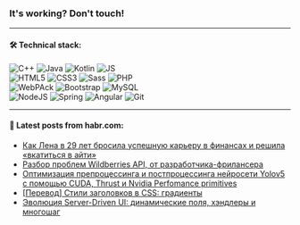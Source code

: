 ### It's working? Don't touch!

---

#### 🛠️ Technical stack:

![C++](https://img.shields.io/badge/C++-informational?logo=c%2B%2B&style=flat&logoColor=white&color=9C033A)
![Java](https://img.shields.io/badge/Java-informational?logo=java&style=flat&logoColor=white&color=007396)
![Kotlin](https://img.shields.io/badge/Kotlin-informational?logo=Kotlin&style=flat&logoColor=white&color=0095D5)
![JS](https://img.shields.io/badge/JS-informational?logo=javaScript&style=flat&logoColor=black&color=F7Df1E) <br>
![HTML5](https://img.shields.io/badge/HTML5-informational?logo=html5&style=flat&logoColor=white&color=E34F26)
![CSS3](https://img.shields.io/badge/CSS3-informational?logo=css3&style=flat&logoColor=white&color=157286)
![Sass](https://img.shields.io/badge/Saas-informational?logo=sass&style=flat&logoColor=white&color=hotpink)
![PHP](https://img.shields.io/badge/PHP-informational?logo=php&style=flat&logoColor=white&color=777BB4) <br>
![WebPAck](https://img.shields.io/badge/WebPack-informational?logo=webPack&style=flat&logoColor=white&color=FF6F00)
![Bootstrap](https://img.shields.io/badge/Bootstrap-informational?logo=Bootstrap&style=flat&logoColor=white&color=7952B3)
![MySQL](https://img.shields.io/badge/MySQL-informational?logo=MySQL&style=flat&logoColor=white&color=00f) <br>
![NodeJS](https://img.shields.io/badge/NodeJS-informational?logo=node.js&style=flat&logoColor=white&color=43853D)
![Spring](https://img.shields.io/badge/Spring-informational?logo=Spring&style=flat&logoColor=white&color=0A9EDC)
![Angular](https://img.shields.io/badge/Vue-informational?logo=vue.js&style=flat&logoColor=white&color=red)
![Git](https://img.shields.io/badge/Git-informational?logo=git&style=flat&logoColor=white&color=darkorange)

___

#### 💬 Latest posts from habr.com:

<!-- BLOG-POST-LIST:START -->
- [Как Лена в 29 лет бросила успешную карьеру в финансах и решила «вкатиться в айти»](https://habr.com/ru/post/668932/?utm_source=habrahabr&utm_medium=rss&utm_campaign=668932)
- [Разбор проблем Wildberries API, от разработчика-фрилансера](https://habr.com/ru/post/668930/?utm_source=habrahabr&utm_medium=rss&utm_campaign=668930)
- [Оптимизация препроцессинга и постпроцессинга нейросети Yolov5 с помощью CUDA, Thrust и Nvidia Perfomance primitives](https://habr.com/ru/post/668906/?utm_source=habrahabr&utm_medium=rss&utm_campaign=668906)
- [[Перевод] Стили заголовков в CSS: градиенты](https://habr.com/ru/post/668884/?utm_source=habrahabr&utm_medium=rss&utm_campaign=668884)
- [Эволюция Server-Driven UI: динамические поля, хэндлеры и многошаг](https://habr.com/ru/post/668754/?utm_source=habrahabr&utm_medium=rss&utm_campaign=668754)
<!-- BLOG-POST-LIST:END -->
